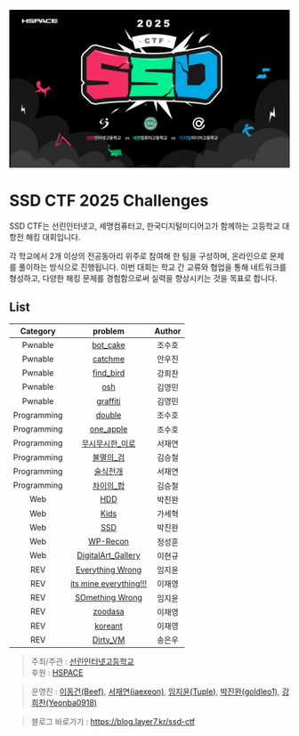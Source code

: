 ![SSD CTF 2025 Banner](./banner.png)

# SSD CTF 2025 Challenges

SSD CTF는 선린인터넷고, 세명컴퓨터고, 한국디지털미디어고가 함께하는 고등학교 대항전 해킹 대회입니다.

각 학교에서 2개 이상의 전공동아리 위주로 참여해 한 팀을 구성하며, 온라인으로 문제를 풀이하는 방식으로 진행됩니다.
이번 대회는 학교 간 교류와 협업을 통해 네트워크를 형성하고, 다양한 해킹 문제를 경험함으로써 실력을 향상시키는 것을 목표로 합니다. 

## List

|    Category   | problem |   Author |
|:-------------:|:------------:|:--------:|
| Pwnable | [bot_cake](./PWN/bot_cake/) | 조수호 |
| Pwnable | [catchme](./PWN/catchme/) | 안우진 |
| Pwnable | [find_bird](./PWN/find_bird/) | 강희찬 |
| Pwnable | [osh](./PWN/osh/) | 김영민 |
| Pwnable | [graffiti](./PWN/graffiti/) | 김영민 |
| Programming | [double](./Programming/double/) | 조수호 |
| Programming | [one_apple](./Programming/one_apple/) | 조수호 |
| Programming | [무시무시한_미로](./Programming/무시무시한_미로/) | 서재연 |
| Programming | [불멸의_검](./Programming/불멸의_검/) | 김승철 |
| Programming | [술식전개](./Programming/술식전개/) | 서재연 |
| Programming | [차이의_합](./Programming/차이의_합/) | 김승철 |
| Web | [HDD](./WEB/HDD/) | 박진완 |
| Web | [Kids](./WEB/Kids/) | 가세혁 |
| Web | [SSD](./WEB/SSD/) | 박진완 |
| Web | [WP-Recon](./WEB/WP-Recon/) | 정성훈 |
| Web | [DigitalArt_Gallery](./WEB/DigitalArt_Gallery/) | 이현규 |
| REV | [Everything Wrong](./REV/Everything%20Wrong/) | 임지윤 |
| REV | [its mine everything!!!](./REV/its%20mine%20everything!!!/) | 이재영 |
| REV | [SOmething Wrong](./REV/SOmething%20Wrong/) | 임지윤 |
| REV | [zoodasa](./REV/zoodasa/) | 이재영 |
| REV | [koreant](./REV/koreant/) | 이재영 |
| REV | [Dirty_VM](./REV/Dirty_VM/) | 송은우 |

> 주최/주관 : [선린인터넷고등학교](https://sunrint.sen.hs.kr/)  
> 후원 : [HSPACE](https://hspace.io)

> 운영진 : [이동건(Beef)](https://github.com/dlehdrjsgg), [서재연(jaexeon)](https://github.com/jaexeon), [임지윤(Tuple)](https://github.com/tuplest), [박진완(goldleo1)](https://github.com/goldleo1), [강희찬(Yeonba0918)](https://github.com/Yeonba0918)

> 블로그 바로가기 : https://blog.layer7.kr/ssd-ctf

